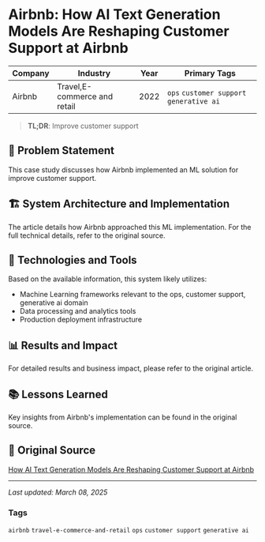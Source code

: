 # Airbnb: How AI Text Generation Models Are Reshaping Customer Support at Airbnb

| Company | Industry | Year | Primary Tags | 
|---------|----------|------|--------------|
| Airbnb | Travel,E-commerce and retail | 2022 | `ops` `customer support` `generative ai` |

> **TL;DR**: Improve customer support

## 📝 Problem Statement

This case study discusses how Airbnb implemented an ML solution for improve customer support.

## 🏗️ System Architecture and Implementation

The article details how Airbnb approached this ML implementation. For the full technical details, refer to the original source.

## 🔧 Technologies and Tools

Based on the available information, this system likely utilizes:

- Machine Learning frameworks relevant to the ops, customer support, generative ai domain
- Data processing and analytics tools
- Production deployment infrastructure

## 📊 Results and Impact

For detailed results and business impact, please refer to the original article.

## 📚 Lessons Learned

Key insights from Airbnb's implementation can be found in the original source.

## 🔗 Original Source

[How AI Text Generation Models Are Reshaping Customer Support at Airbnb](https://medium.com/airbnb-engineering/how-ai-text-generation-models-are-reshaping-customer-support-at-airbnb-a851db0b4fa3)

---

*Last updated: March 08, 2025*

### Tags

`airbnb` `travel-e-commerce-and-retail` `ops` `customer support` `generative ai`

